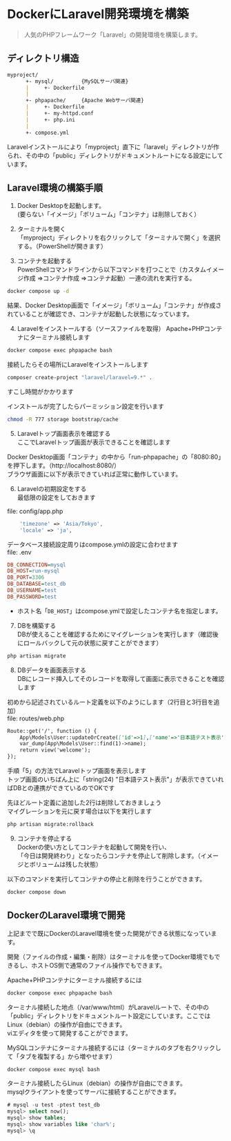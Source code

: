 # DockerにLaravel開発環境を構築
> 人気のPHPフレームワーク「Laravel」の開発環境を構築します。
## ディレクトリ構造
```markdown
myproject/
      +- mysql/         {MySQLサーバ関連}
      |     +- Dockerfile
      |
      +- phpapache/     {Apache Webサーバ関連}
      |     +- Dockerfile
      |     +- my-httpd.conf
      |     +- php.ini
      |
      +- compose.yml
```
Laravelインストールにより「myproject」直下に「laravel」ディレクトリが作られ、その中の「public」ディレクトリがドキュメントルートになる設定にしています。

## Laravel環境の構築手順
1. Docker Desktopを起動します。  
(要らない「イメージ」「ボリューム」「コンテナ」は削除しておく）

2. ターミナルを開く  
「myproject」ディレクトリを右クリックして「ターミナルで開く」を選択する。（PowerShellが開きます）

3. コンテナを起動する  
PowerShellコマンドラインから以下コマンドを打つことで（カスタムイメージ作成 ⇒コンテナ作成 ⇒コンテナ起動）一連の流れを実行する。
```sh
docker compose up -d
```
結果、Docker Desktop画面で「イメージ」「ボリューム」「コンテナ」が作成されていることが確認でき、コンテナが起動した状態になっています。

4. Laravelをインストールする（ソースファイルを取得）
Apache+PHPコンテナにターミナル接続します
```sh
docker compose exec phpapache bash
```
接続したらその場所にLaravelをインストールします
```sh
composer create-project "laravel/laravel=9.*" .
```
すこし時間がかかります

インストールが完了したらパーミッション設定を行います
```sh
chmod -R 777 storage bootstrap/cache
```

5. Laravelトップ画面表示を確認する  
ここでLaravelトップ画面が表示できることを確認します

Docker Desktop画面「コンテナ」の中から「run-phpapache」の「8080:80」を押下します。（http://localhost:8080/）  
ブラウザ画面に以下が表示できていれば正常に動作しています。

6. Laravelの初期設定をする  
最低限の設定をしておきます  

file: config/app.php
```php
    'timezone' => 'Asia/Tokyo',
    'locale' => 'ja',
```
データベース接続設定周りはcompose.ymlの設定に合わせます  
file: .env
```ini
DB_CONNECTION=mysql
DB_HOST=run-mysql
DB_PORT=3306
DB_DATABASE=test_db
DB_USERNAME=test
DB_PASSWORD=test
```
* ホスト名「`DB_HOST`」はcompose.ymlで設定したコンテナ名を指定します。

7. DBを構築する  
DBが使えることを確認するためにマイグレーションを実行します（確認後にロールバックして元の状態に戻すことができます）
```sh
php artisan migrate
```

8. DBデータを画面表示する  
DBにレコード挿入してそのレコードを取得して画面に表示できることを確認します

初めから記述されているルート定義を以下のようにします（2行目と3行目を追加）  
file: routes/web.php
```markdown
Route::get('/', function () {
    App\Models\User::updateOrCreate(['id'=>1],['name'=>'日本語テスト表示','email'=>'hoge@example.com','password'=>'hoge']);
    var_dump(App\Models\User::find(1)->name);
    return view('welcome');
});
```
手順「5」の方法でLaravelトップ画面を表示します  
トップ画面のいちばん上に「string(24) "日本語テスト表示"」が表示できていればDBとの連携ができているのでOKです

先ほどルート定義に追加した2行は削除しておきましょう  
マイグレーションを元に戻す場合は以下を実行します
```sh
php artisan migrate:rollback
```

9. コンテナを停止する  
Dockerの使い方としてコンテナを起動して開発を行い、  
「今日は開発終わり」となったらコンテナを停止して削除します。（イメージとボリュームは残した状態）

以下のコマンドを実行してコンテナの停止と削除を行うことができます。
```sh
docker compose down
```

## DockerのLaravel環境で開発
上記までで既にDockerのLaravel環境を使った開発ができる状態になっています。

開発（ファイルの作成・編集・削除）はターミナルを使ってDocker環境でもできるし、ホストOS側で通常のファイル操作でもできます。

Apache+PHPコンテナにターミナル接続するには
```sh
docker compose exec phpapache bash
```
ターミナル接続した地点（/var/www/html）がLaravelルートで、その中の「public」ディレクトリをドキュメントルート設定にしています。ここではLinux（debian）の操作が自由にできます。  
viエディタを使って開発することができます。

MySQLコンテナにターミナル接続するには（ターミナルのタブを右クリックして「タブを複製する」から増やせます）
```sh
docker compose exec mysql bash
```
ターミナル接続したらLinux（debian）の操作が自由にできます。  
mysqlクライアントを使ってサーバに接続することができます。
```sql
# mysql -u test -ptest test_db
mysql> select now();
mysql> show tables;
mysql> show variables like 'char%';
mysql> \q
```
